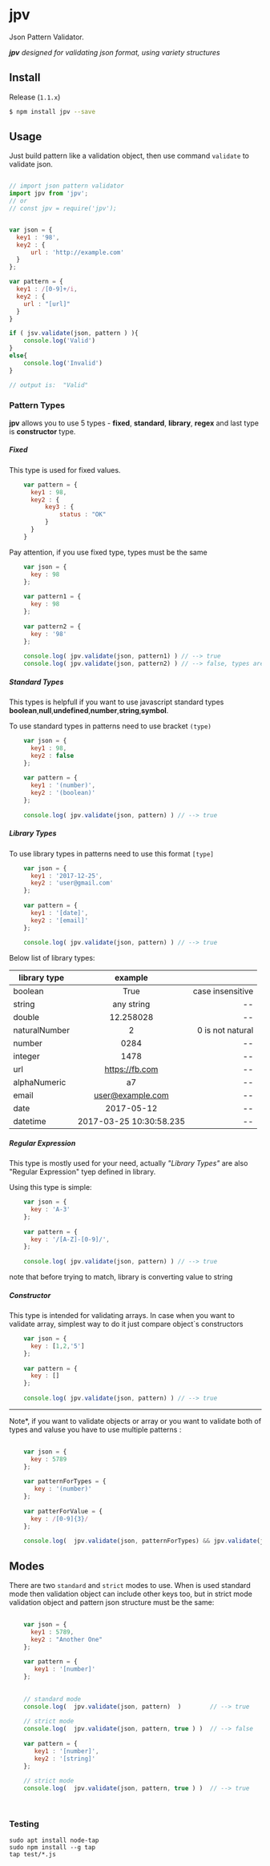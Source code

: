 
jpv
==========

Json Pattern Validator.

****jpv*** designed for validating json format, using variety structures* 

## Install

Release (`1.1.x`)

```sh
$ npm install jpv --save
```

## Usage

Just build pattern like a validation object, then use command ``` validate ``` to validate json.

```javascript

// import json pattern validator
import jpv from 'jpv';
// or
// const jpv = require('jpv');


var json = {
  key1 : '98',
  key2 : {
      url : 'http://example.com'
  }
};

var pattern = {
  key1 : /[0-9]+/i,
  key2 : {
    url : "[url]" 
  }
}

if ( jsv.validate(json, pattern ) ){
    console.log('Valid')
}
else{
    console.log('Invalid')
}

// output is:  "Valid"


```


### Pattern Types

**jpv** allows you to use 5 types - **fixed**, **standard**, **library**, **regex** and last type is **constructor** type.

##### Fixed

This type is used for fixed values. 
 
```javascript
    var pattern = {
      key1 : 98,
      key2 : {
          key3 : {
              status : "OK"
          }
      }
    }
```

Pay attention, if you use fixed type, types must be the same  

```javascript
    var json = {
      key : 98
    };
    
    var pattern1 = {
      key : 98
    };
    
    var pattern2 = {
      key : '98'
    };
    
    console.log( jpv.validate(json, pattern1) ) // --> true
    console.log( jpv.validate(json, pattern2) ) // --> false, types are different  

```

##### Standard Types

This types is helpfull if you want to use javascript standard types **boolean**,**null**,**undefined**,**number**,**string**,**symbol**.

To use standard types in patterns need to use bracket ```(type)```

 
```javascript
    var json = {
      key1 : 98,
      key2 : false
    };
    
    var pattern = {
      key1 : '(number)',
      key2 : '(boolean)'
    };
    
    console.log( jpv.validate(json, pattern) ) // --> true
```

##### Library Types

To use library types in patterns need to use this format ```[type]```

 
```javascript
    var json = {
      key1 : '2017-12-25',
      key2 : 'user@gmail.com'
    };
    
    var pattern = {
      key1 : '[date]',
      key2 : '[email]'
    };
    
    console.log( jpv.validate(json, pattern) ) // --> true
```

Below list of library types:
 
| library type  | example                   |                   |
| --------------|:-------------------------:|------------------:|
| boolean       | True                      | case insensitive  | 
| string        | any string                | --                |
| double        | 12.258028                 | --                |
| naturalNumber | 2                         | 0 is not natural  |
| number        | 0284                      | --                |
| integer       | 1478                      | --                |
| url           | https://fb.com            | --                |
| alphaNumeric  | a7                        | --                |
| email         | user@example.com          | --                |
| date          | 2017-05-12                | --                |
| datetime      | 2017-03-25 10:30:58.235   | --                |


##### Regular Expression

This type is mostly used for your need, actually *"Library Types"* are also "Regular Expression" tyep defined in library.

Using this type is simple: 

 
```javascript
    var json = {
      key : 'A-3'
    };
    
    var pattern = {
      key : '/[A-Z]-[0-9]/',
    };
    
    console.log( jpv.validate(json, pattern) ) // --> true
```

note that before trying to match, library is converting value to string


##### Constructor

This type is intended for validating arrays. In case when you want to validate array, simplest way to do it just compare object`s constructors

```javascript
    var json = {
      key : [1,2,'5']
    };
    
    var pattern = {
      key : []
    };
    
    console.log( jpv.validate(json, pattern) ) // --> true
```


---

Note*, if you want to validate objects or array or you want to validate both of types and valuse you have to use multiple patterns :
 
 
```javascript
    
    var json = {
      key : 5789
    };
    
    var patternForTypes = {
       key : '(number)'
    };
    
    var patterForValue = {
      key : /[0-9]{3}/
    };
    
    console.log(  jpv.validate(json, patternForTypes) && jpv.validate(json, patterForValue) ) // --> false
```
 

## Modes

There are two ```standard``` and ```strict``` modes to use.
When is used standard mode then validation object can include other keys too, but in strict mode validation object and pattern json structure must be the same: 

 
```javascript
    
    var json = {
      key1 : 5789,
      key2 : "Another One"
    };
    
    var pattern = {
       key1 : '[number]'
    };
    
    
    // standard mode
    console.log(  jpv.validate(json, pattern)  )        // --> true
    
    // strict mode
    console.log(  jpv.validate(json, pattern, true ) )  // --> false
    
    var pattern = {
       key1 : '[number]',
       key2 : '[string]'
    };
    
    // strict mode
    console.log(  jpv.validate(json, pattern, true ) )  // --> true
    
    
```


### Testing


```
sudo apt install node-tap
sudo npm install --g tap
tap test/*.js
```
